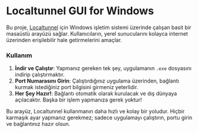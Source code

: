 
# Localtunnel GUI for Windows

Bu proje, [Localtunnel](https://github.com/localtunnel/localtunnel) için Windows işletim sistemi üzerinde çalışan basit bir masaüstü arayüzü sağlar. Kullanıcıların, yerel sunucularını kolayca internet üzerinden erişilebilir hale getirmelerini amaçlar.

### Kullanım
1. **İndir ve Çalıştır**: Yapmanız gereken tek şey, uygulamanın `.exe` dosyasını indirip çalıştırmaktır.
2. **Port Numarasını Girin**: Çalıştırdığınız uygulama üzerinden, bağlantı kurmak istediğiniz port bilgisini girmeniz yeterlidir.
3. **Her Şey Hazır!**: Bağlantı otomatik olarak kurulacak ve dış dünyaya açılacaktır. Başka bir işlem yapmanıza gerek yoktur!

Bu arayüz, Localtunnel kullanmanın daha hızlı ve kolay bir yoludur. Hiçbir karmaşık ayar yapmanız gerekmez; sadece uygulamayı çalıştırın, portu girin ve bağlantınız hazır olsun.

